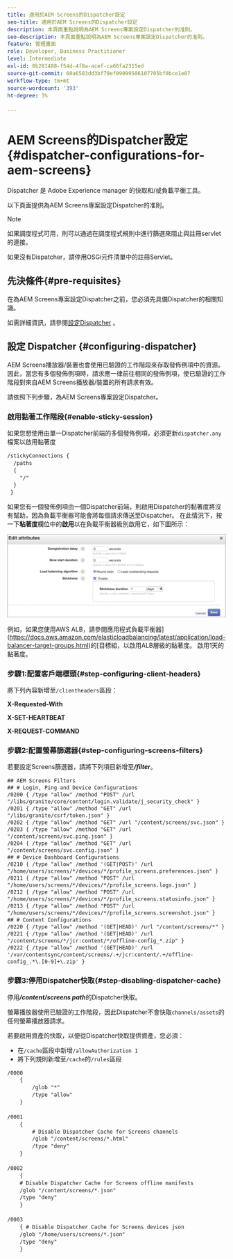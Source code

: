 ```yaml
---
title: 適用於AEM Screens的Dispatcher設定
seo-title: 適用於AEM Screens的Dispatcher設定
description: 本頁面重點說明為AEM Screens專案設定Dispatcher的准則。
seo-description: 本頁面重點說明為AEM Screens專案設定Dispatcher的准則。
feature: 管理畫面
role: Developer, Business Practitioner
level: Intermediate
exl-id: 8b281488-f54d-4f8a-acef-ca60fa2315ed
source-git-commit: 60a6583dd3bf79ef09099506107705bf0bce1e07
workflow-type: tm+mt
source-wordcount: '393'
ht-degree: 3%

---
```


# AEM Screens的Dispatcher設定{#dispatcher-configurations-for-aem-screens}

Dispatcher 是 Adobe Experience manager 的快取和/或負載平衡工具。

以下頁面提供為AEM Screens專案設定Dispatcher的准則。

>[!NOTE]
>
>如果調度程式可用，則可以通過在調度程式規則中進行篩選來阻止與註冊servlet的連接。
>
>如果沒有Dispatcher，請停用OSGi元件清單中的註冊Servlet。

## 先決條件{#pre-requisites}

在為AEM Screens專案設定Dispatcher之前，您必須先具備Dispatcher的相關知識。

如需詳細資訊，請參閱[設定Dispatcher](https://docs.adobe.com/content/help/en/experience-manager-dispatcher/using/configuring/dispatcher-configuration.html) 。

## 設定 Dispatcher {#configuring-dispatcher}

AEM Screens播放器/裝置也會使用已驗證的工作階段來存取發佈例項中的資源。 因此，當您有多個發佈例項時，請求應一律前往相同的發佈例項，使已驗證的工作階段對來自AEM Screens播放器/裝置的所有請求有效。

請依照下列步驟，為AEM Screens專案設定Dispatcher。

### 啟用黏著工作階段{#enable-sticky-session}

如果您想使用由單一Dispatcher前端的多個發佈例項，必須更新`dispatcher.any`檔案以啟用黏著度

```xml
/stickyConnections {
  /paths
  {
    "/"
  }
 }
```

如果您有一個發佈例項由一個Dispatcher前端，則啟用Dispatcher的黏著度將沒有幫助，因為負載平衡器可能會將每個請求傳送至Dispatcher。 在此情況下，按一下&#x200B;**粘著度**&#x200B;欄位中的&#x200B;**啟用**&#x200B;以在負載平衡器級別啟用它，如下圖所示：

![影像](/help/user-guide/assets/dispatcher/dispatcher-enable.png)

例如，如果您使用AWS ALB，請參閱應用程式負載平衡器](https://docs.aws.amazon.com/elasticloadbalancing/latest/application/load-balancer-target-groups.html)的[目標組，以啟用ALB層級的黏著度。 啟用1天的黏著度。

### 步驟1:配置客戶端標頭{#step-configuring-client-headers}

將下列內容新增至`/clientheaders`區段：

**X-Requested-With**

**X-SET-HEARTBEAT**

**X-REQUEST-COMMAND**

### 步驟2:配置螢幕篩選器{#step-configuring-screens-filters}

若要設定Screens篩選器，請將下列項目新增至&#x200B;***/filter***。

```
## AEM Screens Filters
## # Login, Ping and Device Configurations
/0200 { /type "allow" /method "POST" /url "/libs/granite/core/content/login.validate/j_security_check" }
/0201 { /type "allow" /method "GET" /url "/libs/granite/csrf/token.json" }
/0202 { /type "allow" /method "GET" /url "/content/screens/svc.json" }
/0203 { /type "allow" /method "GET" /url "/content/screens/svc.ping.json" }
/0204 { /type "allow" /method "GET" /url "/content/screens/svc.config.json" }
## # Device Dashboard Configurations
/0210 { /type "allow" /method '(GET|POST)' /url "/home/users/screens/*/devices/*/profile_screens.preferences.json" }
/0211 { /type "allow" /method "POST" /url "/home/users/screens/*/devices/*/profile_screens.logs.json" }
/0212 { /type "allow" /method "POST" /url "/home/users/screens/*/devices/*/profile_screens.statusinfo.json" }
/0213 { /type "allow" /method "POST" /url "/home/users/screens/*/devices/*/profile_screens.screenshot.json" }
## # Content Configurations
/0220 { /type "allow" /method '(GET|HEAD)' /url "/content/screens/*" }
/0221 { /type "allow" /method '(GET|HEAD)' /url "/content/screens/*/jcr:content/*/offline-config_*.zip" }
/0222 { /type "allow" /method '(GET|HEAD)' /url '/var/contentsync/content/screens/.+/jcr:content/.+/offline-config_.*\.[0-9]+\.zip' }
```

### 步驟3:停用Dispatcher快取{#step-disabling-dispatcher-cache}

停用&#x200B;***/content/screens path***&#x200B;的Dispatcher快取。

螢幕播放器使用已驗證的工作階段，因此Dispatcher不會快取`channels/assets`的任何螢幕播放器請求。

若要啟用資產的快取，以便從Dispatcher快取提供資產，您必須：

* 在`/cache`區段中新增`/allowAuthorization 1`
* 將下列規則新增至`/cache`的`/rules`區段

```xml
/0000
    {
        /glob "*"
        /type "allow"
    }   

/0001
    {
        # Disable Dispatcher Cache for Screens channels
        /glob "/content/screens/*.html"
        /type "deny" 
    }

/0002
    {
    # Disable Dispatcher Cache for Screens offline manifests
    /glob "/content/screens/*.json"
    /type "deny"
    }

/0003
    { # Disable Dispatcher Cache for Screens devices json 
    /glob "/home/users/screens/*.json"
    /type "deny"
    }
```
